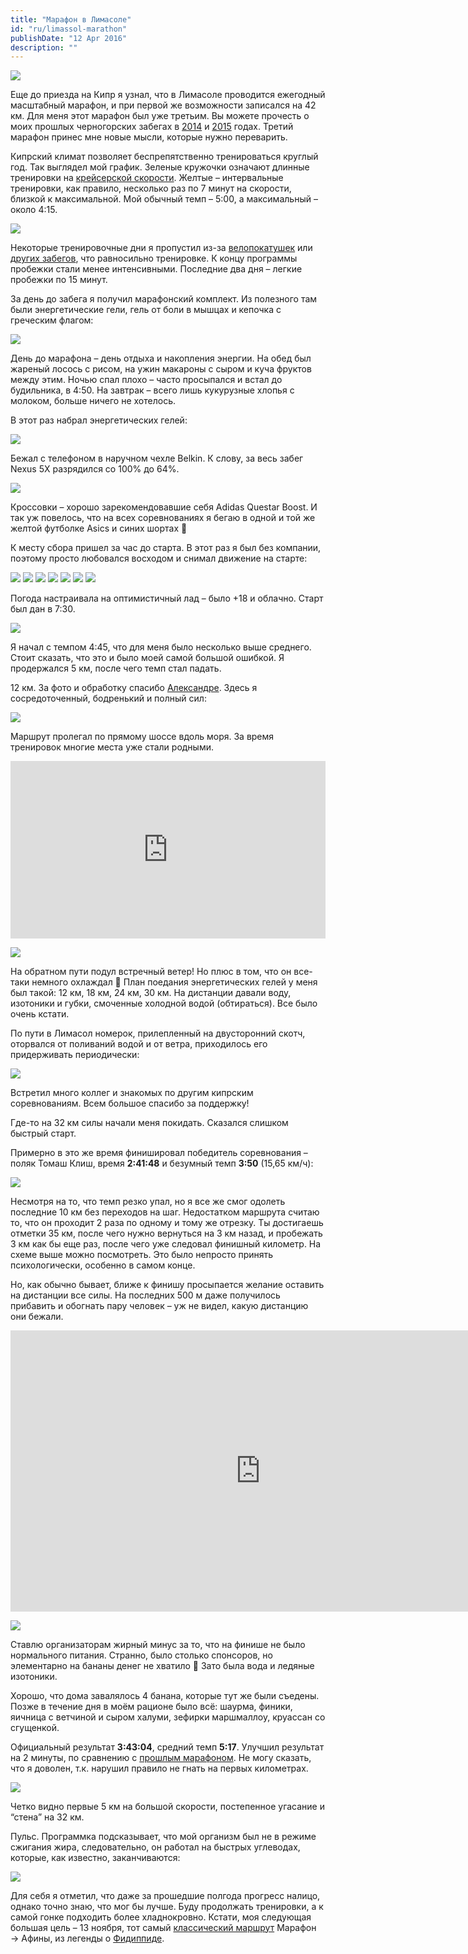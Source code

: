 ```yaml
---
title: "Марафон в Лимасоле"
id: "ru/limassol-marathon"
publishDate: "12 Apr 2016"
description: ""
---
```


![](/assets/blog/limassol-marathon/race_32km.jpg)

Еще до приезда на Кипр я узнал, что в Лимасоле проводится ежегодный масштабный марафон, и при первой же возможности записался на 42 км. Для меня этот марафон был уже третьим. Вы можете прочесть о моих прошлых черногорских забегах в [2014](/ru/marathon-podgorica-2014/) и [2015](/ru/marathon-2015/) годах. Третий марафон принес мне новые мысли, которые нужно переварить.

Кипрский климат позволяет беспрепятственно тренироваться круглый год. Так выглядел мой график. Зеленые кружочки означают длинные тренировки на [крейсерской скорости](https://ru.wikipedia.org/wiki/%D0%9A%D1%80%D0%B5%D0%B9%D1%81%D0%B5%D1%80%D1%81%D0%BA%D0%B0%D1%8F_%D1%81%D0%BA%D0%BE%D1%80%D0%BE%D1%81%D1%82%D1%8C). Желтые – интервальные тренировки, как правило, несколько раз по 7 минут на скорости, близкой к максимальной. Мой обычный темп – 5:00, а максимальный – около 4:15.

![](/assets/blog/limassol-marathon/training.png)

Некоторые тренировочные дни я пропустил из-за [велопокатушек](/ru/cyprus-february/) или [других забегов](/ru/paphos-half-marathon/), что равносильно тренировке. К концу программы пробежки стали менее интенсивными. Последние два дня – легкие пробежки по 15 минут.

За день до забега я получил марафонский комплект. Из полезного там были энергетические гели, гель от боли в мышцах и кепочка с греческим флагом:

![](/assets/blog/limassol-marathon/kit.jpg)

День до марафона – день отдыха и накопления энергии. На обед был жареный лосось с рисом, на ужин макароны с сыром и куча фруктов между этим. Ночью спал плохо – часто просыпался и встал до будильника, в 4:50. На завтрак – всего лишь кукурузные хлопья с молоком, больше ничего не хотелось.

В этот раз набрал энергетических гелей:

![](/assets/blog/limassol-marathon/gels.jpg)

Бежал с телефоном в наручном чехле Belkin. К слову, за весь забег Nexus 5X разрядился со 100% до 64%.

![](/assets/blog/limassol-marathon/belkin.jpg)

Кроссовки – хорошо зарекомендовавшие себя Adidas Questar Boost. И так уж повелось, что на всех соревнованиях я бегаю в одной и той же желтой футболке Asics и синих шортах 🙂

К месту сбора пришел за час до старта. В этот раз я был без компании, поэтому просто любовался восходом и снимал движение на старте:

![](/assets/blog/limassol-marathon/IMG_20160410_063109.jpg)
![](/assets/blog/limassol-marathon/IMG_20160410_070343.jpg)
![](/assets/blog/limassol-marathon/IMG_20160410_070530.jpg)
![](/assets/blog/limassol-marathon/IMG_20160410_070747.jpg)
![](/assets/blog/limassol-marathon/IMG_20160410_070751.jpg)
![](/assets/blog/limassol-marathon/IMG_20160410_071630.jpg)
![](/assets/blog/limassol-marathon/IMG_20160410_071633.jpg)

Погода настраивала на оптимистичный лад – было +18 и облачно. Старт был дан в 7:30.

![](/assets/blog/limassol-marathon/start.jpg)

Я начал с темпом 4:45, что для меня было несколько выше среднего. Стоит сказать, что это и было моей самой большой ошибкой. Я продержался 5 км, после чего темп стал падать.

12 км. За фото и обработку спасибо [Александре](http://alexandramalysheva.com/). Здесь я сосредоточенный, бодренький и полный сил:

![](/assets/blog/limassol-marathon/race_12km.jpg)

Маршрут пролегал по прямому шоссе вдоль моря. За время тренировок многие места уже стали родными.

<div style="overflow:hidden;position:relative;"><div style="position:relative;width:100%;padding-top:56.25%;overflow:visible;"/><iframe name="plotaroute_map_174380" src="https://www.plotaroute.com/embedmap/174380?units=km" style="position:absolute;top:0;left:0;bottom:0;right:0;width:100%; height:100%;" frameborder="0" scrolling="no" allowfullscreen webkitallowfullscreen mozallowfullscreen oallowfullscreen msallowfullscreen></iframe></div></div>

![](/assets/blog/limassol-marathon/Limassol_Marathon_Course_2016.png)

На обратном пути подул встречный ветер! Но плюс в том, что он все-таки немного охлаждал 🙂 План поедания энергетических гелей у меня был такой: 12 км, 18 км, 24 км, 30 км. На дистанции давали воду, изотоники и губки, смоченные холодной водой (обтираться). Все было очень кстати.

По пути в Лимасол номерок, прилепленный на двусторонний скотч, оторвался от поливаний водой и от ветра, приходилось его придерживать периодически:

![](/assets/blog/limassol-marathon/DSC_9698_web.jpg)

Встретил много коллег и знакомых по другим кипрским соревнованиям. Всем большое спасибо за поддержку!

Где-то на 32 км силы начали меня покидать. Сказался слишком быстрый старт.

Примерно в это же время финишировал победитель соревнования – поляк Томаш Клиш, время **2:41:48** и безумный темп **3:50** (15,65 км/ч):

![](/assets/blog/limassol-marathon/tomasz.jpg)

Несмотря на то, что темп резко упал, но я все же смог одолеть последние 10 км без переходов на шаг. Недостатком маршрута считаю то, что он проходит 2 раза по одному и тому же отрезку. Ты достигаешь отметки 35 км, после чего нужно вернуться на 3 км назад, и пробежать 3 км как бы еще раз, после чего уже следовал финишный километр. На схеме выше можно посмотреть. Это было непросто принять психологически, особенно в самом конце.

Но, как обычно бывает, ближе к финишу просыпается желание оставить на дистанции все силы. На последних 500 м даже получилось прибавить и обогнать пару человек – уж не видел, какую дистанцию они бежали.

<iframe 
  width="800" 
  height="450" 
  src="https://www.youtube-nocookie.com/embed/cewBvcDwLng" 
  title="YouTube video player" 
  frameborder="0" 
  allow="accelerometer; autoplay; clipboard-write; encrypted-media; gyroscope; picture-in-picture; web-share" 
  allowfullscreen>
</iframe>

![](/assets/blog/limassol-marathon/finish.jpg)

Ставлю организаторам жирный минус за то, что на финише не было нормального питания. Странно, было столько спонсоров, но элементарно на бананы денег не хватило 🙂 Зато была вода и ледяные изотоники.

Хорошо, что дома завалялось 4 банана, которые тут же были съедены. Позже в течение дня в моём рационе было всё: шаурма, финики, яичница с ветчиной и сыром халуми, зефирки маршмаллоу, круассан со сгущенкой.

Официальный результат **3:43:04**, средний темп **5:17**. Улучшил результат на 2 минуты, по сравнению с [прошлым марафоном](/ru/marathon-2015/). Не могу сказать, что я доволен, т.к. нарушил правило не гнать на первых километрах.

![](/assets/blog/limassol-marathon/pace.png)

Четко видно первые 5 км на большой скорости, постепенное угасание и “стена” на 32 км.

Пульс. Программка подсказывает, что мой организм был не в режиме сжигания жира, следовательно, он работал на быстрых углеводах, которые, как известно, заканчиваются:

![](/assets/blog/limassol-marathon/fitbit.png)

Для себя я отметил, что даже за прошедшие полгода прогресс налицо, однако точно знаю, что мог бы лучше. Буду продолжать тренировки, а к самой гонке подходить более хладнокровно. Кстати, моя следующая большая цель – 13 ноября, тот самый [классический маршрут](https://www.athensauthenticmarathon.gr/) Марафон → Афины, из легенды о [Фидиппиде](https://ru.wikipedia.org/wiki/%D0%A4%D0%B8%D0%B4%D0%B8%D0%BF%D0%BF%D0%B8%D0%B4).
